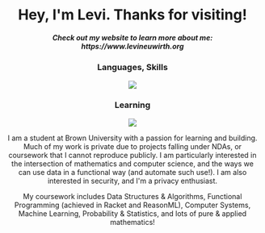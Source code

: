
<h1 align="center">Hey, I'm Levi. Thanks for visiting! </h1>
<h5 align="center">Check out my website to learn more about me: https://www.levineuwirth.org </h5>
<h3 align="center">Languages, Skills </h3>
<p align="center">
  <a href="https://skillicons.dev">
    <img src="https://skillicons.dev/icons?i=bootstrap,cpp,cs,docker,html,java,md,py,pytorch,tensorflow" />
  </a>
</p>
<h3 align="center">Learning </h3>
<p align="center">
  <a href="https://skillicons.dev">
    <img src="https://skillicons.dev/icons?i=c,css,kotlin,r,rust" />
  </a>
<p align="center">
    I am a student at Brown University with a passion for learning and building. Much of my work is private due to projects falling under NDAs, or coursework that I cannot reproduce publicly. I am particularly interested in the intersection of mathematics and computer science, and the ways we can use data in a functional way (and automate such use!). I am also interested in security, and I'm a privacy enthusiast.
    </p>
<p align="center">
   My coursework includes Data Structures & Algorithms, Functional Programming (achieved in Racket and ReasonML), Computer Systems, Machine Learning, Probability & Statistics, and lots of pure & applied mathematics!
    </p>

